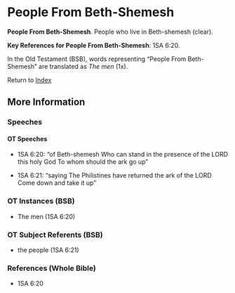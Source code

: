 # People From Beth-Shemesh
**People From Beth-Shemesh**. 
People who live in Beth-shemesh (clear). 


**Key References for People From Beth-Shemesh**: 
1SA 6:20. 


In the Old Testament (BSB), words representing “People From Beth-Shemesh” are translated as 
*The men* (1x). 




Return to [Index](00-Index.md)

## More Information

### Speeches

#### OT Speeches

* 1SA 6:20: “of Beth-shemesh Who can stand in the presence of the LORD this holy God To whom should the ark go up”

* 1SA 6:21: “saying The Philistines have returned the ark of the LORD Come down and take it up”

### OT Instances (BSB)

* The men (1SA 6:20)



### OT Subject Referents (BSB)

* the people (1SA 6:21)



### References (Whole Bible)

* 1SA 6:20



